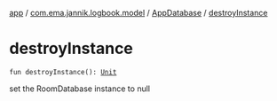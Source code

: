 [app](../../index.md) / [com.ema.jannik.logbook.model](../index.md) / [AppDatabase](index.md) / [destroyInstance](./destroy-instance.md)

# destroyInstance

`fun destroyInstance(): `[`Unit`](https://kotlinlang.org/api/latest/jvm/stdlib/kotlin/-unit/index.html)

set the RoomDatabase instance to null

